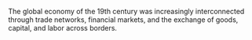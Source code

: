 The global economy of the 19th century was increasingly interconnected through trade networks, financial markets, and the exchange of goods, capital, and labor across borders.
